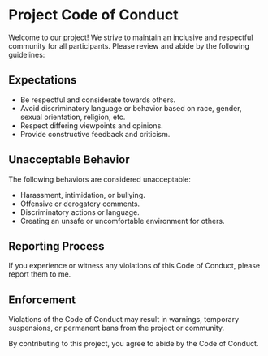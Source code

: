 # Project Code of Conduct

Welcome to our project! We strive to maintain an inclusive and respectful community for all participants. Please review and abide by the following guidelines:

## Expectations

- Be respectful and considerate towards others.
- Avoid discriminatory language or behavior based on race, gender, sexual orientation, religion, etc.
- Respect differing viewpoints and opinions.
- Provide constructive feedback and criticism.

## Unacceptable Behavior

The following behaviors are considered unacceptable:
- Harassment, intimidation, or bullying.
- Offensive or derogatory comments.
- Discriminatory actions or language.
- Creating an unsafe or uncomfortable environment for others.

## Reporting Process

If you experience or witness any violations of this Code of Conduct, please report them to me.

## Enforcement

Violations of the Code of Conduct may result in warnings, temporary suspensions, or permanent bans from the project or community.

By contributing to this project, you agree to abide by the Code of Conduct.
